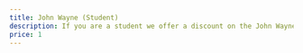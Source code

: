```yaml
---
title: John Wayne (Student)
description: If you are a student we offer a discount on the John Wayne
price: 1
---
```


